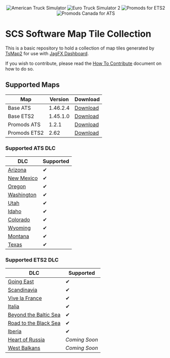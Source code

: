 <p align="center">
    <img src="https://img.shields.io/badge/ATS-v1.46.0.30-ff0000?style=for-the-badge" alt="American Truck Simulator">
    <img src="https://img.shields.io/badge/ETS2-v1.45.1.0-orange?style=for-the-badge" alt="Euro Truck Simulator 2">
    <img src="https://img.shields.io/badge/Promods-v2.62-e6e600?style=for-the-badge" alt="Promods for ETS2">
    <img src="https://img.shields.io/badge/PromodsCA-v1.2.1-00b300?style=for-the-badge" alt="Promods Canada for ATS">
</p>

# SCS Software Map Tile Collection
This is a basic repository to hold a collection of map tiles generated by [TsMap2][TsMap2] for use with [JagFX Dashboard][Dashboard].

If you wish to contribute, please read the [How To Contribute](/CONTRIBUTE.md) document on how to do so.

## Supported Maps

Map | Version | Download
--- | --- | ---
Base ATS | 1.46.2.4 | [Download][ATS Map]
Base ETS2 | 1.45.1.0 | [Download][ETS2 Map]
Promods ATS | 1.2.1 | [Download][ATS Promods]
Promods ETS2 | 2.62 | [Download][ETS2 Promods]

### Supported ATS DLC

DLC | Supported
--- | ---
[Arizona][Arizona] | ✔
[New Mexico][New Mexico] | ✔
[Oregon][Oregon] | ✔
[Washington][Washington] | ✔
[Utah][Utah] | ✔
[Idaho][Idaho] | ✔
[Colorado][Colorado] | ✔
[Wyoming][Wyoming] | ✔
[Montana][Montana] | ✔
[Texas][Texas] | ✔

### Supported ETS2 DLC

DLC | Supported
--- | ---
[Going East][Going East] | ✔
[Scandinavia][Scandinavia] | ✔
[Vive la France][France] | ✔
[Italia][Italia] | ✔
[Beyond the Baltic Sea][Baltic Sea] | ✔
[Road to the Black Sea][Black Sea] | ✔
[Iberia][Iberia] | ✔
[Heart of Russia][Russia] | *Coming Soon*
[West Balkans][West Balkans] | *Coming Soon*


[ATS Map]: https://github.com/Unicor-p/SCS_Map_Tiles/releases/download/1.46.2.4/ATS_Map_1.46.zip
[ATS Promods]: https://github.com/Unicor-p/SCS_Map_Tiles/releases/download/1.45.3.0/ATS_Promods_1.45.7z
[ETS2 Map]: https://github.com/Unicor-p/SCS_Map_Tiles/releases/download/1.45.1.0/ETS2_Map_1.45.7z
[ETS2 Promods]: https://github.com/Unicor-p/SCS_Map_Tiles/releases/download/1.45.3.0/ETS2_Promods_1.45.7z
[Dashboard]: https://github.com/JAGFx/ets2-dashboard-skin
[TsMap2]: https://github.com/JAGFx/ts-map

[Arizona]: https://store.steampowered.com/app/463740/American_Truck_Simulator__Arizona/
[Colorado]: https://store.steampowered.com/app/1209471/American_Truck_Simulator__Colorado/
[Idaho]: https://store.steampowered.com/app/1209470/American_Truck_Simulator__Idaho/
[Montana]: https://store.steampowered.com/app/1811080/American_Truck_Simulator__Montana/
[New Mexico]: https://store.steampowered.com/app/684630/American_Truck_Simulator__New_Mexico/
[Oregon]: https://store.steampowered.com/app/800370/American_Truck_Simulator__Oregon/
[Texas]: https://store.steampowered.com/app/1465750/American_Truck_Simulator__Texas/
[Utah]: https://store.steampowered.com/app/1104880/American_Truck_Simulator__Utah/
[Washington]: https://store.steampowered.com/app/1015160/American_Truck_Simulator__Washington/
[Wyoming]: https://store.steampowered.com/app/1415692/American_Truck_Simulator__Wyoming/

[Going East]: https://store.steampowered.com/app/227310/Euro_Truck_Simulator_2__Going_East/
[Scandinavia]: https://store.steampowered.com/app/304212/Euro_Truck_Simulator_2__Scandinavia/
[France]: https://store.steampowered.com/app/531130/Euro_Truck_Simulator_2__Vive_la_France/
[Italia]: https://store.steampowered.com/app/558244/Euro_Truck_Simulator_2__Italia/
[Baltic Sea]: https://store.steampowered.com/app/925580/Euro_Truck_Simulator_2__Beyond_the_Baltic_Sea/
[Black Sea]: https://store.steampowered.com/app/1056760/Euro_Truck_Simulator_2__Road_to_the_Black_Sea/
[Iberia]: https://store.steampowered.com/app/1209460/Euro_Truck_Simulator_2__Iberia/
[Russia]: https://store.steampowered.com/app/1536500/Euro_Truck_Simulator_2__Heart_of_Russia/
[West Balkans]: https://store.steampowered.com/app/2004210/Euro_Truck_Simulator_2__West_Balkans/